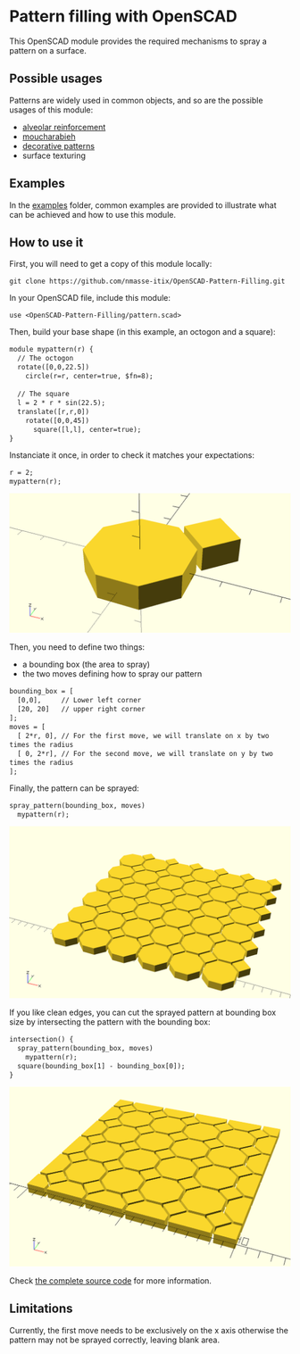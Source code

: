 # Pattern filling with OpenSCAD

This OpenSCAD module provides the required mechanisms to spray a pattern on a
surface.

## Possible usages

Patterns are widely used in common objects, and so are the possible usages of
this module:
 - [alveolar reinforcement](examples/reinforcement/)
 - [moucharabieh](examples/moucharabieh/)
 - [decorative patterns](examples/decorative/)
 - surface texturing

## Examples

In the [examples](examples) folder, common examples are provided to illustrate
what can be achieved and how to use this module.

## How to use it

First, you will need to get a copy of this module locally:
```
git clone https://github.com/nmasse-itix/OpenSCAD-Pattern-Filling.git
```

In your OpenSCAD file, include this module:
```
use <OpenSCAD-Pattern-Filling/pattern.scad>
```

Then, build your base shape (in this example, an octogon and a square):
```
module mypattern(r) {
  // The octogon
  rotate([0,0,22.5])
    circle(r=r, center=true, $fn=8);

  // The square
  l = 2 * r * sin(22.5);
  translate([r,r,0])
    rotate([0,0,45])
      square([l,l], center=true);
}
```

Instanciate it once, in order to check it matches your expectations:
```
r = 2;
mypattern(r);
```

![our base shape](documentation/images/tutorial_base_shape.png?raw=true)

Then, you need to define two things:
 - a bounding box (the area to spray)
 - the two moves defining how to spray our pattern

```
bounding_box = [
  [0,0],     // Lower left corner
  [20, 20]   // upper right corner
];
moves = [
  [ 2*r, 0], // For the first move, we will translate on x by two times the radius
  [ 0, 2*r], // For the second move, we will translate on y by two times the radius
];
```

Finally, the pattern can be sprayed:
```
spray_pattern(bounding_box, moves)
  mypattern(r);
```

![the sprayed pattern](documentation/images/tutorial_sprayed_pattern.png?raw=true)

If you like clean edges, you can cut the sprayed pattern at bounding box size
by intersecting the pattern with the bounding box:
```
intersection() {
  spray_pattern(bounding_box, moves)
    mypattern(r);
  square(bounding_box[1] - bounding_box[0]);
}
```

![a clean cut of our pattern](documentation/images/tutorial_clean_cut.png?raw=true)

Check [the complete source code](examples/tutorial/tutorial.scad) for more information.

## Limitations

Currently, the first move needs to be exclusively on the x axis otherwise
the pattern may not be sprayed correctly, leaving blank area.
